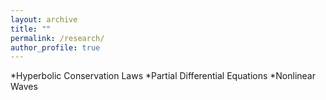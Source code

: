 ```yaml
---
layout: archive
title: ""
permalink: /research/
author_profile: true
---
```


*Hyperbolic Conservation Laws
*Partial Differential Equations
*Nonlinear Waves
